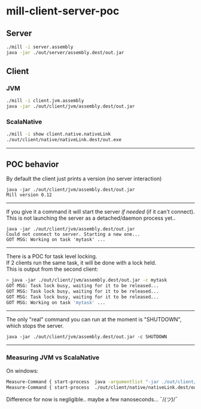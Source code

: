 # mill-client-server-poc

## Server 

```sh
./mill -i server.assembly
java -jar ./out/server/assembly.dest/out.jar
```

## Client 

### JVM
```sh
./mill -i client.jvm.assembly
java -jar ./out/client/jvm/assembly.dest/out.jar
```

### ScalaNative
```sh
./mill -i show client.native.nativeLink
./out/client/native/nativeLink.dest/out.exe
```

---
## POC behavior
By default the client just prints a version (no server interaction)
```
java -jar ./out/client/jvm/assembly.dest/out.jar
Mill version 0.12
```

---
If you give it a command it will start the server *if needed* (if it can't connect).  
This is not launching the server as a detached/daemon process yet..
```
java -jar ./out/client/jvm/assembly.dest/out.jar
Could not connect to server. Starting a new one...
GOT MSG: Working on task 'mytask' ...
```

---
There is a POC for task level locking.  
If 2 clients run the same task, it will be done with a lock held.  
This is output from the second client:
```sh
> java -jar ./out/client/jvm/assembly.dest/out.jar -c mytask
GOT MSG: Task lock busy, waiting for it to be released...
GOT MSG: Task lock busy, waiting for it to be released...
GOT MSG: Task lock busy, waiting for it to be released...
GOT MSG: Working on task 'mytask' ...
```


---
The only "real" command you can run at the moment is "SHUTDOWN", which stops the server.
```
java -jar ./out/client/jvm/assembly.dest/out.jar -c SHUTDOWN
```


----

### Measuring JVM vs ScalaNative

On windows:
```sh
Measure-Command { start-process  java -argumentlist "-jar ./out/client/jvm/assembly.dest/out.jar"  -Wait }
Measure-Command { start-process  ./out/client/native/nativeLink.dest/out.exe  -Wait }
```

Difference for now is negligible.. maybe a few nanoseconds... ¯/_(ツ)_/¯

